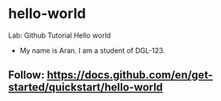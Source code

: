 # hello-world
Lab: Github Tutorial Hello world

- My name is Aran. I am a student of DGL-123.

## Follow: https://docs.github.com/en/get-started/quickstart/hello-world
